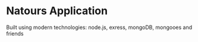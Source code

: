 # Natours Application

Built using modern technologies: node.js, exress, mongoDB, mongooes and friends
